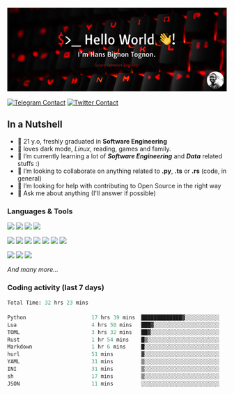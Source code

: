 ![Cover](assets/gh-readme-cover.png)

[![Telegram Contact](https://img.shields.io/badge/Telegram-%230088CC.svg?style=for-the-badge&logo=telegram&logoColor=white)](https://t.me/hanstobi) [![Twitter Contact](https://img.shields.io/badge/Twitter-%2308A0E9.svg?style=for-the-badge&logo=twitter&logoColor=white)](https://twitter.com/_tobihans)

## In a Nutshell
- 👤 21 y.o, freshly graduated in **Software Engineering**
- 🖤 loves dark mode, *Linux*, reading, games and family.
- 🌱 I’m currently learning a lot of ***Software Engineering*** and ***Data*** related stuffs :)
- 👯 I’m looking to collaborate on anything related to **.py**, **.ts** or **.rs** (code, in general)
- 🤔 I’m looking for help with contributing to Open Source in the right way
- 💬 Ask me about anything (I'll answer if possible)

### Languages & Tools
![](https://img.shields.io/badge/Linux-%23eab30f.svg?style=for-the-badge&logo=linux&logoColor=black) ![](https://img.shields.io/badge/Git-%23e54a2f.svg?style=for-the-badge&logo=git&logoColor=white) ![](https://img.shields.io/badge/Github-%231a1d21.svg?style=for-the-badge&logo=github&logoColor=white) ![](https://img.shields.io/badge/Docker-%230394f0.svg?style=for-the-badge&logo=docker&logoColor=white)

![](https://img.shields.io/badge/C-%231a1d21.svg?style=for-the-badge&logo=C&logoColor=white) ![](https://img.shields.io/badge/TypeScript-%230074c2.svg?style=for-the-badge&logo=typescript&logoColor=white) ![](https://img.shields.io/badge/Python-%23f0c540.svg?style=for-the-badge&logo=python) ![](https://img.shields.io/badge/Rust-%23ea4800.svg?style=for-the-badge&logo=rust) ![](https://img.shields.io/badge/Php-%237175aa.svg?style=for-the-badge&logo=php&logoColor=white) ![](https://img.shields.io/badge/HTML-%23d84924.svg?style=for-the-badge&logo=html5&logoColor=white) ![](https://img.shields.io/badge/Scss-%23c45f92.svg?style=for-the-badge&logo=sass&logoColor=white)

![](https://img.shields.io/badge/Vue-%23314559.svg?style=for-the-badge&logo=vue.js) ![](https://img.shields.io/badge/Laravel-%23e54a2f.svg?style=for-the-badge&logo=laravel&logoColor=white) ![](https://img.shields.io/badge/Adonis-%235a45ff.svg?style=for-the-badge&logo=adonisjs)

*And many more...*

### Coding activity (last 7 days)
<!--START_SECTION:waka-->

```python
Total Time: 32 hrs 23 mins

Python                     17 hrs 39 mins  █████████████▓░░░░░░░░░░░   54.43 %
Lua                        4 hrs 50 mins   ███▓░░░░░░░░░░░░░░░░░░░░░   14.89 %
TOML                       3 hrs 32 mins   ██▓░░░░░░░░░░░░░░░░░░░░░░   10.89 %
Rust                       1 hr 54 mins    █▒░░░░░░░░░░░░░░░░░░░░░░░   05.86 %
Markdown                   1 hr 6 mins     █░░░░░░░░░░░░░░░░░░░░░░░░   03.44 %
hurl                       51 mins         ▓░░░░░░░░░░░░░░░░░░░░░░░░   02.63 %
YAML                       31 mins         ▒░░░░░░░░░░░░░░░░░░░░░░░░   01.63 %
INI                        31 mins         ▒░░░░░░░░░░░░░░░░░░░░░░░░   01.62 %
sh                         17 mins         ▒░░░░░░░░░░░░░░░░░░░░░░░░   00.90 %
JSON                       11 mins         ░░░░░░░░░░░░░░░░░░░░░░░░░   00.58 %
```

<!--END_SECTION:waka-->
